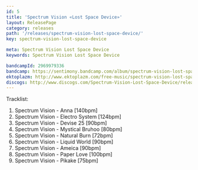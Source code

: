 ```yaml
---
id: 5
title: 'Spectrum Vision «Lost Space Device»'
layout: ReleasePage
category: releases
path: '/releases/spectrum-vision-lost-space-device/'
key: spectrum-vision-lost-space-device

meta: Spectrum Vision Lost Space Device
keywords: Spectrum Vision Lost Space Device

bandcampId: 2969979336
bandcamp: https://sentimony.bandcamp.com/album/spectrum-vision-lost-space-device
ektoplazm: http://www.ektoplazm.com/free-music/spectrum-vision-lost-space-device
discogs: http://www.discogs.com/Spectrum-Vision-Lost-Space-Device/release/1547476
---
```


Tracklist:

01. Spectrum Vision - Anna [140bpm]
02. Spectrum Vision - Electro System [124bpm]
03. Spectrum Vision - Devise 25 [90bpm]
04. Spectrum Vision - Mystical Bruhoo [80bpm]
05. Spectrum Vision - Natural Burn [72bpm]
06. Spectrum Vision - Liquid World [90bpm]
07. Spectrum Vision - Ameica [90bpm]
08. Spectrum Vision - Paper Love [100bpm]
09. Spectrum Vision - Pikake [75bpm]
